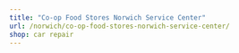 ```yaml
---
title: "Co-op Food Stores Norwich Service Center"
url: /norwich/co-op-food-stores-norwich-service-center/
shop: car repair
---
```

